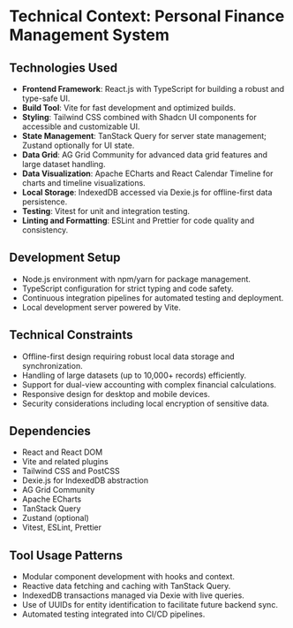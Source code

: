 # Technical Context: Personal Finance Management System

## Technologies Used
- **Frontend Framework**: React.js with TypeScript for building a robust and type-safe UI.
- **Build Tool**: Vite for fast development and optimized builds.
- **Styling**: Tailwind CSS combined with Shadcn UI components for accessible and customizable UI.
- **State Management**: TanStack Query for server state management; Zustand optionally for UI state.
- **Data Grid**: AG Grid Community for advanced data grid features and large dataset handling.
- **Data Visualization**: Apache ECharts and React Calendar Timeline for charts and timeline visualizations.
- **Local Storage**: IndexedDB accessed via Dexie.js for offline-first data persistence.
- **Testing**: Vitest for unit and integration testing.
- **Linting and Formatting**: ESLint and Prettier for code quality and consistency.

## Development Setup
- Node.js environment with npm/yarn for package management.
- TypeScript configuration for strict typing and code safety.
- Continuous integration pipelines for automated testing and deployment.
- Local development server powered by Vite.

## Technical Constraints
- Offline-first design requiring robust local data storage and synchronization.
- Handling of large datasets (up to 10,000+ records) efficiently.
- Support for dual-view accounting with complex financial calculations.
- Responsive design for desktop and mobile devices.
- Security considerations including local encryption of sensitive data.

## Dependencies
- React and React DOM
- Vite and related plugins
- Tailwind CSS and PostCSS
- Dexie.js for IndexedDB abstraction
- AG Grid Community
- Apache ECharts
- TanStack Query
- Zustand (optional)
- Vitest, ESLint, Prettier

## Tool Usage Patterns
- Modular component development with hooks and context.
- Reactive data fetching and caching with TanStack Query.
- IndexedDB transactions managed via Dexie with live queries.
- Use of UUIDs for entity identification to facilitate future backend sync.
- Automated testing integrated into CI/CD pipelines.

